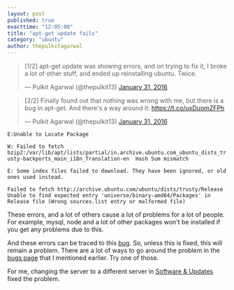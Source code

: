 ```yaml
---
layout: post
published: true
exacttime: "12:05:00"
title: "apt-get update fails"
category: "ubuntu"
author: thepulkitagarwal
---
```


<blockquote class="twitter-tweet" lang="en"><p lang="en" dir="ltr">[1/2] apt-get update was showing errors, and on trying to fix it, I broke a lot of other stuff, and ended up reinstalling ubuntu. Twice.</p>&mdash; Pulkit Agarwal (@thepulkit13) <a href="https://twitter.com/thepulkit13/status/693835918168322048">January 31, 2016</a></blockquote>
<script async src="//platform.twitter.com/widgets.js" charset="utf-8"></script>

<blockquote class="twitter-tweet" lang="en"><p lang="en" dir="ltr">[2/2] Finally found out that nothing was wrong with me, but there is a bug in apt-get. And there&#39;s a way around it: <a href="https://t.co/uxDuomZFPh">https://t.co/uxDuomZFPh</a></p>&mdash; Pulkit Agarwal (@thepulkit13) <a href="https://twitter.com/thepulkit13/status/693836337368051712">January 31, 2016</a></blockquote>
<script async src="//platform.twitter.com/widgets.js" charset="utf-8"></script>

`E:Unable to Locate Package `

`W: Failed to fetch bzip2:/var/lib/apt/lists/partial/in.archive.ubuntu.com_ubuntu_dists_trusty-backports_main_i18n_Translation-en  Hash Sum mismatch`

`E: Some index files failed to download. They have been ignored, or old ones used instead.`

`Failed to fetch http://archive.ubuntu.com/ubuntu/dists/trusty/Release  Unable to find expected entry 'universe/binary-amd64/Packages' in Release file (Wrong sources.list entry or malformed file)`

These errors, and a lot of others cause a lot of problems for a lot of people. For example, mysql, node and a lot of other packages won't be installed if you get any problems due to this.

And these errors can be traced to this [bug](https://bugs.launchpad.net/ubuntu/+source/ubuntu-release-upgrader/+bug/1373598). So, unless this is fixed, this will remain a problem. There are a lot of ways to go around the problem in the [bugs page](https://bugs.launchpad.net/ubuntu/+source/ubuntu-release-upgrader/+bug/1373598) that I mentioned earlier. Try one of those.

For me, changing the server to a different server in [Software & Updates](https://help.ubuntu.com/community/Repositories/Ubuntu#Ubuntu_Software_Tab) fixed the problem.
